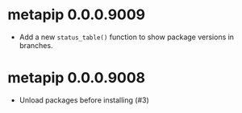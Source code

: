 # metapip 0.0.0.9009

* Add a new `status_table()` function to show package versions in branches.

# metapip 0.0.0.9008

* Unload packages before installing (#3) 
